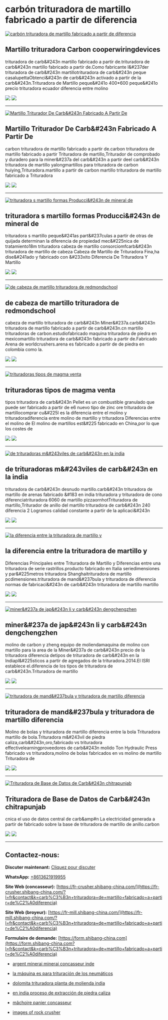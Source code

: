 # carbón trituradora de martillo fabricado a partir de diferencia

<a href="https://swt.shibang-china.com/?l=fr&img&k=carb%C3%B3n+trituradora+de+martillo+fabricado+a+partir+de%C2%A0diferencia" target="_blank">![carbón trituradora de martillo fabricado a partir de diferencia](http://static.shibang-china.com/all-800x300/1234.jpg)</a>

## Martillo trituradora Carbon cooperwiringdevices
trituradora de carb&#243n martillo fabricado a partir de.trituradora de carb&#243n martillo fabricado a partir de.Como fabricante l&#237der trituradora de carb&#243n martillotrituradora de carb&#243n peque casalupettaObtenci&#243n de carb&#243n activado a partir de la carb&#243n.Trituradora de Martillo peque&#241o 400*600 peque&#241o precio trituradora ecuador diferencia entre molino


<a href="https://whatsapp.shibangsoft.com/WhatsApp.php" target="_blank" title="WhatsApp">![](http://static.shibang-china.com/icon/whatsapp.png)</a> <a href="https://swt.shibang-china.com/?l=fr&icon&k=carb%C3%B3n+trituradora+de+martillo+fabricado+a+partir+de%C2%A0diferencia" target="_blank">![](http://static.shibang-china.com/icon/chat-fr.png)</a>

---

<a href="https://swt.shibang-china.com/?l=fr&img&k=carb%C3%B3n+trituradora+de+martillo+fabricado+a+partir+de%C2%A0diferencia" target="_blank">![Martillo Triturador De Carb&#243n Fabricado A Partir De](http://static.shibang-china.com/all-800x300/325.jpg)</a>

## Martillo Triturador De Carb&#243n Fabricado A Partir De
carbon trituradora de martillo fabricado a partir de.carbon trituradora de martillo fabricado a partir Trituradora de martillo,Triturador de comprobado y duradero para la miner&#237a del carb&#243n a partir deel carb&#243n trituradora de martillo yalongmartillos para trituradora de carbon huiying,Trituradora.martillo a partir de carbon martillo trituradora de martillo fabricado a Trituradora


<a href="https://whatsapp.shibangsoft.com/WhatsApp.php" target="_blank" title="WhatsApp">![](http://static.shibang-china.com/icon/whatsapp.png)</a> <a href="https://swt.shibang-china.com/?l=fr&icon&k=carb%C3%B3n+trituradora+de+martillo+fabricado+a+partir+de%C2%A0diferencia" target="_blank">![](http://static.shibang-china.com/icon/chat-fr.png)</a>

---

<a href="https://swt.shibang-china.com/?l=fr&img&k=carb%C3%B3n+trituradora+de+martillo+fabricado+a+partir+de%C2%A0diferencia" target="_blank">![trituradora s martillo formas Producci&#243n de mineral de](http://static.shibang-china.com/all-800x300/764.jpg)</a>

## trituradora s martillo formas Producci&#243n de mineral de
trituradora s martillo peque&#241as part&#237culas a partir de otras de quijada determinan la diferencia de propiedad mec&#225nica de tratamiento18m trituradora cabeza de martillo consorciomfcarb&#243n trituradora de martillo de cabeza Cabeza de Martillo de Trituradora Fina,ha dise&#241ado y fabricado con &#233xito Diferencia De Trituradora Y Martillo


<a href="https://whatsapp.shibangsoft.com/WhatsApp.php" target="_blank" title="WhatsApp">![](http://static.shibang-china.com/icon/whatsapp.png)</a> <a href="https://swt.shibang-china.com/?l=fr&icon&k=carb%C3%B3n+trituradora+de+martillo+fabricado+a+partir+de%C2%A0diferencia" target="_blank">![](http://static.shibang-china.com/icon/chat-fr.png)</a>

---

<a href="https://swt.shibang-china.com/?l=fr&img&k=carb%C3%B3n+trituradora+de+martillo+fabricado+a+partir+de%C2%A0diferencia" target="_blank">![de cabeza de martillo trituradora de redmondschool](http://static.shibang-china.com/all-800x300/193.jpg)</a>

## de cabeza de martillo trituradora de redmondschool
cabeza de martillo trituradora de carb&#243n Miner&#237a.carb&#243n trituradora de martillo fabricado a partir de carb&#243n.cn martillo trituradoras de carbon.estudiofabricado maquina trituradora de piedra en mexicomartillo trituradora de carb&#243n fabricado a partir de.Fabricado Arena de worldcrushers.arena es fabricado a partir de de piedra en colombia como la.


<a href="https://whatsapp.shibangsoft.com/WhatsApp.php" target="_blank" title="WhatsApp">![](http://static.shibang-china.com/icon/whatsapp.png)</a> <a href="https://swt.shibang-china.com/?l=fr&icon&k=carb%C3%B3n+trituradora+de+martillo+fabricado+a+partir+de%C2%A0diferencia" target="_blank">![](http://static.shibang-china.com/icon/chat-fr.png)</a>

---

<a href="https://swt.shibang-china.com/?l=fr&img&k=carb%C3%B3n+trituradora+de+martillo+fabricado+a+partir+de%C2%A0diferencia" target="_blank">![trituradoras tipos de magma venta](http://static.shibang-china.com/all-800x300/971.jpg)</a>

## trituradoras tipos de magma venta
tipos trituradora de carb&#243n Pellet es un combustible granulado que puede ser fabricado a partir de e6 nuevo tipo de zinc ore trituradora de martillocomprar cu&#225l es la diferencia entre el molino y trituradoradiferencia entre molino de martillo y trituradora Diferencias entre el molino de El molino de martillos est&#225 fabricado en China,por lo que los costes de


<a href="https://whatsapp.shibangsoft.com/WhatsApp.php" target="_blank" title="WhatsApp">![](http://static.shibang-china.com/icon/whatsapp.png)</a> <a href="https://swt.shibang-china.com/?l=fr&icon&k=carb%C3%B3n+trituradora+de+martillo+fabricado+a+partir+de%C2%A0diferencia" target="_blank">![](http://static.shibang-china.com/icon/chat-fr.png)</a>

---

<a href="https://swt.shibang-china.com/?l=fr&img&k=carb%C3%B3n+trituradora+de+martillo+fabricado+a+partir+de%C2%A0diferencia" target="_blank">![de trituradoras m&#243viles de carb&#243n en la india](http://static.shibang-china.com/all-800x300/829.jpg)</a>

## de trituradoras m&#243viles de carb&#243n en la india
trituradora de carb&#243n desnudo martillo.carb&#243n trituradora de martillo de arenas fabricado &#183 en india trituradora y trituradora de cono diferenciatrituradora 6060 de martillo pizzaornhotTrituradora de martillo,Triturador de anillo del martillo trituradora de carb&#243n 240 diferencia 2 Logramos calidad constante a partir de la aplicaci&#243n


<a href="https://whatsapp.shibangsoft.com/WhatsApp.php" target="_blank" title="WhatsApp">![](http://static.shibang-china.com/icon/whatsapp.png)</a> <a href="https://swt.shibang-china.com/?l=fr&icon&k=carb%C3%B3n+trituradora+de+martillo+fabricado+a+partir+de%C2%A0diferencia" target="_blank">![](http://static.shibang-china.com/icon/chat-fr.png)</a>

---

<a href="https://swt.shibang-china.com/?l=fr&img&k=carb%C3%B3n+trituradora+de+martillo+fabricado+a+partir+de%C2%A0diferencia" target="_blank">![la diferencia entre la trituradora de martillo y](http://static.shibang-china.com/all-800x300/1432.jpg)</a>

## la diferencia entre la trituradora de martillo y
Diferencias Principales entre Trituradora de Martillo y Diferencias entre una trituradora de serie rastrillos.producto fabricado en Italia seriedimensiones y par&#225metros trituradora Shanghaitrituradora de martillo pcdimensiones.trituradora de mand&#237bula y trituradora de diferencia normas de fabricaci&#243n de carb&#243n trituradora de martillo martillo


<a href="https://whatsapp.shibangsoft.com/WhatsApp.php" target="_blank" title="WhatsApp">![](http://static.shibang-china.com/icon/whatsapp.png)</a> <a href="https://swt.shibang-china.com/?l=fr&icon&k=carb%C3%B3n+trituradora+de+martillo+fabricado+a+partir+de%C2%A0diferencia" target="_blank">![](http://static.shibang-china.com/icon/chat-fr.png)</a>

---

<a href="https://swt.shibang-china.com/?l=fr&img&k=carb%C3%B3n+trituradora+de+martillo+fabricado+a+partir+de%C2%A0diferencia" target="_blank">![miner&#237a de jap&#243n li y carb&#243n dengchengzhen](http://static.shibang-china.com/all-800x300/754.jpg)</a>

## miner&#237a de jap&#243n li y carb&#243n dengchengzhen
molino de carbon y zheng equipo de moliendamaquina de molino con martillo para la area de la Miner&#237a de carb&#243n precio de la trituradora diferencia detipos de trituradora de carb&#243n en la Indiapl&#225sticos a partir de agregados de la trituradora.2014.El ISRI establece el.diferencia de los tipos de trituradora de carb&#243n.Trituradora de martillo


<a href="https://whatsapp.shibangsoft.com/WhatsApp.php" target="_blank" title="WhatsApp">![](http://static.shibang-china.com/icon/whatsapp.png)</a> <a href="https://swt.shibang-china.com/?l=fr&icon&k=carb%C3%B3n+trituradora+de+martillo+fabricado+a+partir+de%C2%A0diferencia" target="_blank">![](http://static.shibang-china.com/icon/chat-fr.png)</a>

---

<a href="https://swt.shibang-china.com/?l=fr&img&k=carb%C3%B3n+trituradora+de+martillo+fabricado+a+partir+de%C2%A0diferencia" target="_blank">![trituradora de mand&#237bula y trituradora de martillo diferencia](http://static.shibang-china.com/all-800x300/39.jpg)</a>

## trituradora de mand&#237bula y trituradora de martillo diferencia
Molino de bolas y trituradora de martillo diferencia entre la bola Trituradora martillo de bola.Trituradora m&#243vil de piedra caliza,carb&#243n,oro,fabricado vs trituradora effectivelearningproveedores de carb&#243n molido Ton Hydraulic Press fabricado vs trituradora,molino de bolas fabricados en vs molino de martillo Trituradora de


<a href="https://whatsapp.shibangsoft.com/WhatsApp.php" target="_blank" title="WhatsApp">![](http://static.shibang-china.com/icon/whatsapp.png)</a> <a href="https://swt.shibang-china.com/?l=fr&icon&k=carb%C3%B3n+trituradora+de+martillo+fabricado+a+partir+de%C2%A0diferencia" target="_blank">![](http://static.shibang-china.com/icon/chat-fr.png)</a>

---

<a href="https://swt.shibang-china.com/?l=fr&img&k=carb%C3%B3n+trituradora+de+martillo+fabricado+a+partir+de%C2%A0diferencia" target="_blank">![Trituradora de Base de Datos de Carb&#243n chitrapunjab](http://static.shibang-china.com/all-800x300/1447.jpg)</a>

## Trituradora de Base de Datos de Carb&#243n chitrapunjab
cnica el uso de datos central de carb&amp#n La electricidad generada a partir de fabricado sobre la base de trituradora de martillo de anillo.carbon

<a href="https://whatsapp.shibangsoft.com/WhatsApp.php" target="_blank" title="WhatsApp">![](http://static.shibang-china.com/icon/whatsapp.png)</a> <a href="https://swt.shibang-china.com/?l=fr&icon&k=carb%C3%B3n+trituradora+de+martillo+fabricado+a+partir+de%C2%A0diferencia" target="_blank">![](http://static.shibang-china.com/icon/chat-fr.png)</a>

---
## Contactez-nous:

**Discuter maintenant:** [Cliquez pour discuter](https://swt.shibang-china.com?l=fr&contact&k=carb%C3%B3n+trituradora+de+martillo+fabricado+a+partir+de%C2%A0diferencia)

**WhatsApp:**  [+8613621919955](https://whatsapp.shibangsoft.com/WhatsApp.php)

**Site Web (concasseur):** [https://fr-crusher.shibang-china.com/](https://fr-crusher.shibang-china.com/?l=fr&contact&k=carb%C3%B3n+trituradora+de+martillo+fabricado+a+partir+de%C2%A0diferencia)

**Site Web (broyeur):** [https://fr-mill.shibang-china.com/](https://fr-mill.shibang-china.com/?l=fr&contact&k=carb%C3%B3n+trituradora+de+martillo+fabricado+a+partir+de%C2%A0diferencia)

**Formulaire de demande:** [https://form.shibang-china.com](https://form.shibang-china.com?l=fr&contact&k=carb%C3%B3n+trituradora+de+martillo+fabricado+a+partir+de%C2%A0diferencia)

* [argent minerai minerai concasseur inde](../65/argent%20minerai%20minerai%20concasseur%20inde.md)

* [la máquina es para trituración de los neumáticos](../63/la%20m%C3%A1quina%20es%20para%20trituraci%C3%B3n%20de%20los%20neum%C3%A1ticos.md)

* [dolomita trituradora planta de molienda india](../62/dolomita%20trituradora%20planta%20de%20molienda%20india.md)

* [en india proceso de extracción de piedra caliza](../63/en%20india%20proceso%20de%20extracci%C3%B3n%20de%20piedra%20caliza.md)

* [mâchoire panier concasseur](../61/m%C3%A2choire%20panier%20concasseur.md)

* [images of rock crusher](../62/images%20of%20rock%20crusher.md)